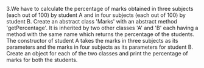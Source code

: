 3.We have to calculate the percentage of marks obtained in three subjects (each out of 100) by student A and in four
subjects (each out of 100) by student B. Create an abstract class 'Marks' with an abstract method 'getPercentage'. It is
inherited by two other classes 'A' and 'B' each having a method with the same name which returns the percentage of the
students. The constructor of student A takes the marks in three subjects as its parameters and the marks in four
subjects as its parameters for student B. Create an object for each of the two classes and print the percentage of marks
for both the students.
